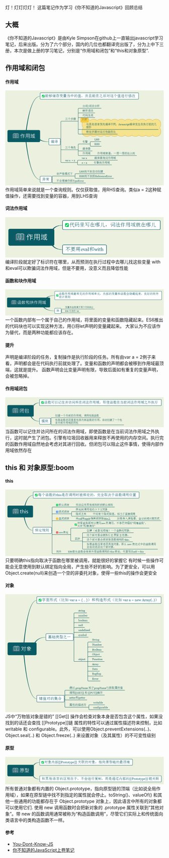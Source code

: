灯！灯灯灯灯！
这篇笔记作为学习《你不知道的Javascript》回顾总结

## 大概
《你不知道的Javascript》是由Kyle Simpson在github上一直输出javascript学习笔记，后来出版。分为了六个部分，国内的几位也都翻译完出版了，分为上中下三册，本次是做上册的学习笔记，分别是“作用域和闭包”和“this和对象原型”.
## 作用域和闭包
#### 作用域
![](../assets/201806/作用域.png)
作用域简单来说就是一个查询规则。仅仅获取值，用RHS查询。类似a = 2这种赋值操作，还需要找到变量的容器，用到LHS查询
#### 词法作用域
![](../assets/201806/词法作用域.png)
编译阶段就定好了标识符在哪里，从而预测在执行过程中去哪儿找这些变量
with和eval可以欺骗词法作用域，但是不要用，没意义而且降低性能
#### 函数和块作用域
![](../assets/201806/函数和块作用域.png)
一个函数内部有一个属于自己的作用域，将里面的变量和函数隐藏起来。ES6推出的代码块也可以实现这种方法，用{}将let声明的变量藏起来。
大家认为不应该作为替代，而是两种功能都应该存在。
#### 提升
声明是编译阶段的任务，复制操作是执行阶段的任务。所有由var a = 2例子来看，声明都会是在代码执行前就处理了。变量和函数的声明都会被移到作用域最顶端，这就是提升。
函数声明会比变量声明有限，导致后面如有重复的变量声明，会被忽略掉。
#### 作用域闭包
![](../assets/201806/闭包.png)
当函数可以记住并访问所在的词法作用域，即使函数是在当前词法作用域之外执行，这时就产生了闭包。引擎有垃圾回收器用来释放不再使用的内存空间。执行完的函数作用域自然地会考虑对其进行回收。但闭包可以阻止这件事情，使得内部作用域依然存在

## this 和 对象原型:boom
#### this
![](../assets/201806/this.png)
只要明确this指向取决于函数在哪里被调用，就能很好的掌握它
有时候一些操作可能会无意使用到默认绑定指向全局，产生些不好的影响。为了更安全，可以用Object.create(null)来创造一个空的非委托对象，使得一些this的操作会更安全
#### 对象
![](../assets/201806/对象.png)
JS中“万物皆对象是错的”
[[Get]] 操作会检查对象本身是否包含这个属性，如果没找到的话还会查找 [[Prototype]]链
属性的特性可以通过属性描述符来控制，比如 writable 和 configurable。此外，可以使用Object.preventExtensions(..)、Object.seal(..) 和 Object.freeze(..) 来设置对象（及其属性）的不可变性级别
#### 原型
![](../assets/201806/原型.png)
所有普通对象都有内置的 Object.prototype，指向原型链的顶端（比如说全局作用域），如果在原型链中找不到指定的属性就会停止。toString()、valueOf() 和其他一些通用的功能都存在于 Object.prototype 对象上，因此语言中所有的对象都可以使用它们.
使用 new 调用函数时会把新对象的 .prototype 属性关联到“其他对象”。带 new 的函数调用通常被称为“构造函数调用”，尽管它们实际上和传统面向类语言中的类构造函数不一样。

#### 参考
* [You-Dont-Know-JS](https://github.com/getify/You-Dont-Know-JS)
* [你不知道的JavaScript上卷笔记](https://www.cnblogs.com/GongQi/p/5426055.html)